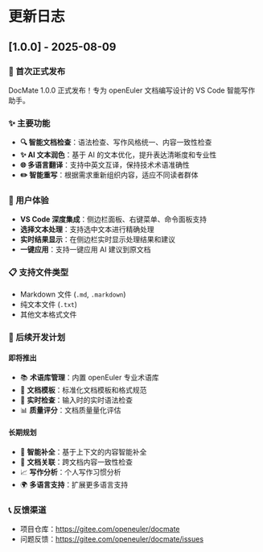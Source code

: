 # 更新日志

## [1.0.0] - 2025-08-09

### 🎉 首次正式发布

DocMate 1.0.0 正式发布！专为 openEuler 文档编写设计的 VS Code 智能写作助手。

### ✨ 主要功能

- **🔍 智能文档检查**：语法检查、写作风格统一、内容一致性检查
- **✨ AI 文本润色**：基于 AI 的文本优化，提升表达清晰度和专业性
- **🌐 多语言翻译**：支持中英文互译，保持技术术语准确性
- **✏️ 智能重写**：根据需求重新组织内容，适应不同读者群体

### 🚀 用户体验

- **VS Code 深度集成**：侧边栏面板、右键菜单、命令面板支持
- **选择文本处理**：支持选中文本进行精确处理
- **实时结果显示**：在侧边栏实时显示处理结果和建议
- **一键应用**：支持一键应用 AI 建议到原文档

### 📋 支持文件类型

- Markdown 文件 (`.md`, `.markdown`)
- 纯文本文件 (`.txt`)
- 其他文本格式文件

### 🔮 后续开发计划

#### 即将推出

- 📚 **术语库管理**：内置 openEuler 专业术语库
- 📝 **文档模板**：标准化文档模板和格式规范
- 🎯 **实时检查**：输入时的实时语法检查
- 📊 **质量评分**：文档质量量化评估

#### 长期规划

- 🤖 **智能补全**：基于上下文的内容智能补全
- 🔗 **文档关联**：跨文档内容一致性检查
- 📈 **写作分析**：个人写作习惯分析
- 🌍 **多语言支持**：扩展更多语言支持

### 📞 反馈渠道

- 项目仓库：https://gitee.com/openeuler/docmate
- 问题反馈：https://gitee.com/openeuler/docmate/issues
